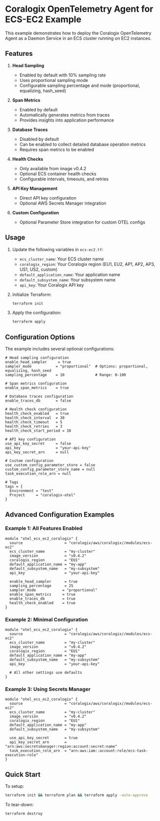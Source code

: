# Coralogix OpenTelemetry Agent for ECS-EC2 Example

This example demonstrates how to deploy the Coralogix OpenTelemetry Agent as a Daemon Service in an ECS cluster running on EC2 instances.

## Features 

1. **Head Sampling**
   - Enabled by default with 10% sampling rate
   - Uses proportional sampling mode
   - Configurable sampling percentage and mode (proportional, equalizing, hash_seed)

2. **Span Metrics**
   - Enabled by default
   - Automatically generates metrics from traces
   - Provides insights into application performance

3. **Database Traces**
   - Disabled by default
   - Can be enabled to collect detailed database operation metrics
   - Requires span metrics to be enabled

4. **Health Checks**
   - Only available from image v0.4.2
   - Optional ECS container health checks
   - Configurable intervals, timeouts, and retries

5. **API Key Management**
   - Direct API key configuration
   - Optional AWS Secrets Manager integration

6. **Custom Configuration**
   - Optional Parameter Store integration for custom OTEL configs

## Usage

1. Update the following variables in `ecs-ec2.tf`:
   - `ecs_cluster_name`: Your ECS cluster name
   - `coralogix_region`: Your Coralogix region (EU1, EU2, AP1, AP2, AP3, US1, US2, custom)
   - `default_application_name`: Your application name
   - `default_subsystem_name`: Your subsystem name
   - `api_key`: Your Coralogix API key

2. Initialize Terraform:
   ```bash
   terraform init
   ```

3. Apply the configuration:
   ```bash
   terraform apply
   ```

## Configuration Options

The example includes several optional configurations:

```hcl
# Head sampling configuration
enable_head_sampler     = true
sampler_mode           = "proportional"  # Options: proportional, equalizing, hash_seed
sampling_percentage    = 10              # Range: 0-100

# Span metrics configuration
enable_span_metrics    = true

# Database traces configuration
enable_traces_db       = false

# Health check configuration
health_check_enabled   = true
health_check_interval  = 30
health_check_timeout   = 5
health_check_retries   = 3
health_check_start_period = 10

# API key configuration
use_api_key_secret     = false
api_key                = "your-api-key"
api_key_secret_arn     = null

# Custom configuration
use_custom_config_parameter_store = false
custom_config_parameter_store_name = null
task_execution_role_arn = null

# Tags
tags = {
  Environment = "test"
  Project     = "coralogix-otel"
}
```

## Advanced Configuration Examples

### Example 1: All Features Enabled
```hcl
module "otel_ecs_ec2_coralogix" {
  source                   = "coralogix/aws/coralogix//modules/ecs-ec2"
  ecs_cluster_name         = "my-cluster"
  image_version            = "v0.4.2"
  coralogix_region         = "EU1"
  default_application_name = "my-app"
  default_subsystem_name   = "my-subsystem"
  api_key                  = "your-api-key"
  
  enable_head_sampler      = true
  sampling_percentage      = 25
  sampler_mode            = "proportional"
  enable_span_metrics     = true
  enable_traces_db        = true
  health_check_enabled    = true
}
```

### Example 2: Minimal Configuration
```hcl
module "otel_ecs_ec2_coralogix" {
  source                   = "coralogix/aws/coralogix//modules/ecs-ec2"
  ecs_cluster_name         = "my-cluster"
  image_version            = "v0.4.2"
  coralogix_region         = "EU1"
  default_application_name = "my-app"
  default_subsystem_name   = "my-subsystem"
  api_key                  = "your-api-key"
  
  # All other settings use defaults
}
```

### Example 3: Using Secrets Manager
```hcl
module "otel_ecs_ec2_coralogix" {
  source                   = "coralogix/aws/coralogix//modules/ecs-ec2"
  ecs_cluster_name         = "my-cluster"
  image_version            = "v0.4.2"
  coralogix_region         = "EU1"
  default_application_name = "my-app"
  default_subsystem_name   = "my-subsystem"
  
  use_api_key_secret       = true
  api_key_secret_arn       = "arn:aws:secretsmanager:region:account:secret:name"
  task_execution_role_arn  = "arn:aws:iam::account:role/ecs-task-execution-role"
}
```

## Quick Start

To setup:
```bash
terraform init && terraform plan && terraform apply -auto-approve
```

To tear-down:
```bash
terraform destroy
```

